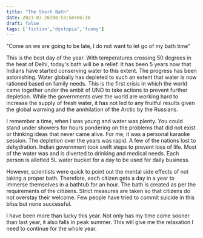 ```yaml
---
title: "The Short Bath"
date: 2023-07-26T00:53:58+05:30
draft: false
tags: ['fiction','dystopia','funny']
---
```


"Come on we are going to be late, I do not want to let go of my bath time"

This is the best day of the year. With temperatures crossing 50 degrees in the heat of Delhi, today's bath will be a relief. It has been 5 years now that Indians have started conserving water to this extent. The progress has been astonishing. Water globally has depleted to such an extent that water is now rationed based on family needs. This is the first crisis in which the world came together under the ambit of UNO to take actions to prevent further depletion. While the governments over the world are working hard to increase the supply of fresh water, it has not led to any fruitful results given the global warming and the annhilation of the Arctic by the Russians. 

I remember a time, when I was young and water was plenty. You could stand under showers for hours pondering on the problems that did not exist or thinking ideas that never came alive. For me, it was a personal karaoke session. The depletion over the years was rapid. A few of the nations lost to dehydration. Indian government took swift steps to prevent loss of life. Most of the water was and is diverted to drinking and medical needs. Each person is allotted 5L water bucket for a day to be used for daily business.

However, scientists were quick to point out the mental side effects of not taking a proper bath. Therefore, each citizen gets a day in a year to immerse themselves in a bathtub for an hour. The bath is created as per the requirements of the citizens. Strict measures are taken so that citizens do not overstay their welcome. Few people have tried to commit suicide in this bliss but none successful.

I have been more than lucky this year. Not only has my time come sooner than last year, it also falls in peak summer. This will give me the relaxation I need to continue for the whole year.